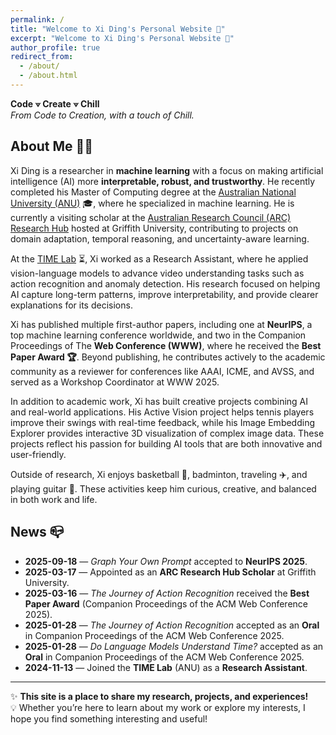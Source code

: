 ```yaml
---
permalink: /
title: "Welcome to Xi Ding's Personal Website 👋"
excerpt: "Welcome to Xi Ding's Personal Website 👋"
author_profile: true
redirect_from: 
  - /about/
  - /about.html
---
```

**Code ⟇ Create ⟇ Chill**  
*From Code to Creation, with a touch of Chill.*

## About Me 🏄‍♂️ 
Xi Ding is a researcher in **machine learning** with a focus on making artificial intelligence (AI) more **interpretable, robust, and trustworthy**. He recently completed his Master of Computing degree at the [Australian National University (ANU)](https://www.anu.edu.au) 🎓, where he specialized in machine learning. He is currently a visiting scholar at the [Australian Research Council (ARC) Research Hub](https://www.griffith.edu.au/griffith-sciences/farming-productivity) hosted at Griffith University, contributing to projects on domain adaptation, temporal reasoning, and uncertainty-aware learning.  

At the [TIME Lab](https://time.anu.edu.au/) ⏳, Xi worked as a Research Assistant, where he applied vision-language models to advance video understanding tasks such as action recognition and anomaly detection. His research focused on helping AI capture long-term patterns, improve interpretability, and provide clearer explanations for its decisions.   

Xi has published multiple first-author papers, including one at **NeurIPS**, a top machine learning conference worldwide, and two in the Companion Proceedings of The **Web Conference (WWW)**, where he received the **Best Paper Award 🏆**. Beyond publishing, he contributes actively to the academic community as a reviewer for conferences like AAAI, ICME, and AVSS, and served as a Workshop Coordinator at WWW 2025.

In addition to academic work, Xi has built creative projects combining AI and real-world applications. His Active Vision project helps tennis players improve their swings with real-time feedback, while his Image Embedding Explorer provides interactive 3D visualization of complex image data. These projects reflect his passion for building AI tools that are both innovative and user-friendly.  

Outside of research, Xi enjoys basketball 🏀, badminton, traveling ✈️, and playing guitar 🎸. These activities keep him curious, creative, and balanced in both work and life.  

## News 📪

- **2025-09-18** — *Graph Your Own Prompt* accepted to **NeurIPS 2025**.
- **2025-03-17** — Appointed as an **ARC Research Hub Scholar** at Griffith University.
- **2025-03-16** — *The Journey of Action Recognition* received the **Best Paper Award** (Companion Proceedings of the ACM Web Conference 2025).
- **2025-01-28** — *The Journey of Action Recognition* accepted as an **Oral** in Companion Proceedings of the ACM Web Conference 2025.
- **2025-01-28** — *Do Language Models Understand Time?* accepted as an **Oral** in Companion Proceedings of the ACM Web Conference 2025.
- **2024-11-13** — Joined the **TIME Lab** (ANU) as a **Research Assistant**.
---
✨ **This site is a place to share my research, projects, and experiences!**  
💡 Whether you’re here to learn about my work or explore my interests, I hope you find something interesting and useful! 

<!-- ## News 📪

<div style="display: flex; align-items: center; margin-bottom: 1.5rem;">
  <img src="/images/ar.gif" alt="The Journey of Action Recognition" width="120" />
  <div style="margin-left: 1rem;">
    Ding, X., Wang, L. “The Journey of Action Recognition.”  
    Accepted by Companion Proceedings of the ACM Web Conference 2025 (Oral, Best Paper Award)
  </div>
</div>

<div style="display: flex; align-items: center; margin-bottom: 1.5rem;">
  <img src="/images/vlm.png" alt="Do Language Models Understand Time?" width="120" />
  <div style="margin-left: 1rem;">
    Ding, X., Wang, L. “Do Language Models Understand Time?”  
    Companion Proceedings of the ACM Web Conference 2025 (Oral)
  </div>
</div>

<div style="display: flex; align-items: center; margin-bottom: 1.5rem;">
  <img src="/images/vadlm.png" alt="Quo Vadis, Anomaly Detection?" width="120" />
  <div style="margin-left: 1rem;">
    Ding, X., Wang, L. “Quo Vadis, Anomaly Detection? LLMs and VLMs in the Spotlight.”  
    arXiv preprint (2024)
  </div>
</div> 

<div style="display: flex; align-items: flex-start; margin-bottom: 1.5rem;">
  <img src="/images/ar.gif" alt="The Journey of Action Recognition" width="120" />
  <div style="margin-left: 1rem;">
    Ding, X., Wang, L. “The Journey of Action Recognition.”  
    Companion Proceedings of the ACM Web Conference 2025 (Oral, Best Paper Award)
  </div>
</div>

<div style="display: flex; align-items: flex-start; margin-bottom: 1.5rem;">
  <img src="/images/vlm.png" alt="Do Language Models Understand Time?" width="120" />
  <div style="margin-left: 1rem;">
    Ding, X., Wang, L. “Do Language Models Understand Time?”  
    Companion Proceedings of the ACM Web Conference 2025 (Oral)
  </div>
</div>

<div style="display: flex; align-items: flex-start; margin-bottom: 1.5rem;">
  <img src="/images/vadlm.png" alt="Quo Vadis, Anomaly Detection?" width="120" />
  <div style="margin-left: 1rem;">
    Ding, X., Wang, L. “Quo Vadis, Anomaly Detection? LLMs and VLMs in the Spotlight.”  
    arXiv preprint (2024) 
  </div>
</div> -->


